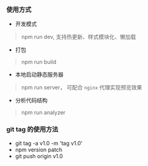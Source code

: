 ### 使用方式
- 开发模式
> npm run dev, 支持热更新、样式模块化、懒加载

- 打包
> npm run build

- 本地启动静态服务器
> npm run server， 可配合 `nginx` 代理实现预览效果

- 分析代码结构
> npm run analyzer

### git tag 的使用方法
- git tag -a v1.0 -m 'tag v1.0'
- npm version patch
- git push origin v1.0
